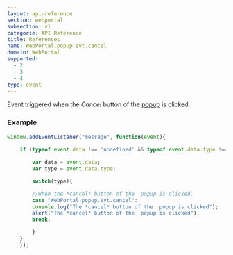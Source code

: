```yaml
---
layout: api-reference
section: webportal
subsection: v1
categorie: API Reference
title: References
name: WebPortal.popup.evt.cancel
domain: WebPortal
supported:
  - 2
  - 3
  - 4
type: event
---
```


Event triggered when the *Cancel* button of the [popup]({{site.baseurl}}/webportal/v1/api-reference/webportal-popup-open#article) is clicked.

### Example

```javascript
window.addEventListener("message", function(event){
	
	if (typeof event.data !== 'undefined' && typeof event.data.type !== 'undefined' ){

	    var data = event.data;
	    var type = event.data.type;

	    switch(type){

	    //When the *cancel* button of the  popup is clicked.
	    case "WebPortal.popup.evt.cancel":
		console.log("The *cancel* button of the  popup is clicked");
		alert("The *cancel* button of the  popup is clicked");
		break;

	    }
	}
    });
```